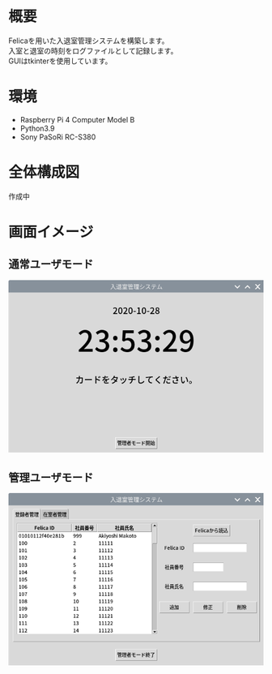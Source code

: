 # 概要  
Felicaを用いた入退室管理システムを構築します。  
入室と退室の時刻をログファイルとして記録します。  
GUIはtkinterを使用しています。  

# 環境
* Raspberry Pi 4 Computer Model B  
* Python3.9  
* Sony PaSoRi RC-S380    

# 全体構成図
作成中
# 画面イメージ
## 通常ユーザモード
![](./images/ViewNormal.png)
## 管理ユーザモード
![](./images/ViewAdmin.png)
